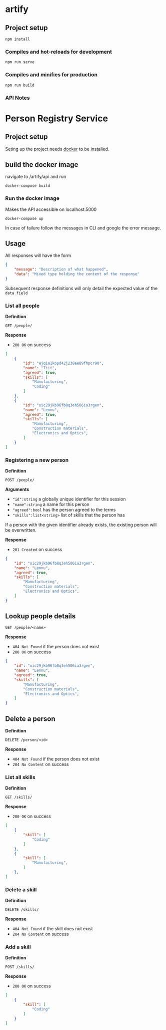 # artify

## Project setup
```
npm install
```

### Compiles and hot-reloads for development
```
npm run serve
```

### Compiles and minifies for production
```
npm run build
```

### API Notes
# Person Registry Service

## Project setup
Seting up the project needs [docker](https://www.docker.com/products/docker-desktop) to be installed.

## build the docker image
navigate to /artify/api and run
```
docker-compose build
```

### Run the docker image
Makes the API accessible on localhost:5000
```
docker-compose up
```
In case of failure follow the messages in CLI and google the error message.

## Usage

All responses will have the form

```json
{
    "message": "Description of what happened",
    "data": "Mixed type holding the content of the response"
}
```

Subsequent response definitions will only detail the expected value of the `data field`

### List all people

**Definition**

`GET /people/`

**Response**

- `200 OK` on success

```json
[
    {
        "id": "ejq1a1kopd42j238ee89fhpcr90",
        "name": "Tiit",
        "agreed": true,
        "skills": [
            "Manufacturing",
            "Coding"
        ]
    },
    {
        "id": "oic29jkb96fb8q3eh506ia3rgen",
        "name": "Lennu",
        "agreed": true,
        "skills": [
            "Manufacturing",
            "Construction materials",
            "Electronics and Optics",
        ]
    }
]
```

### Registering a new person

**Definition**

`POST /people/`

**Arguments**

- `"id":string` a globally unique identifier for this session
- `"name":string` a name for this person
- `"agreed":bool` has the person agreed to the terms
- `"skills":list<string>` list of skills that the person has 

If a person with the given identifier already exists, the existing person will be overwritten.

**Response**

- `201 Created` on success

```json
{
    "id": "oic29jkb96fb8q3eh506ia3rgen",
    "name": "Lennu",
    "agreed": true,
    "skills": [
        "Manufacturing",
        "Construction materials",
        "Electronics and Optics",
    ]
}
```

## Lookup people details

`GET /people/<name>`

**Response**

- `404 Not Found` if the person does not exist
- `200 OK` on success

```json
{
    "id": "oic29jkb96fb8q3eh506ia3rgen",
    "name": "Lennu",
    "agreed": true,
    "skills": [
        "Manufacturing",
        "Construction materials",
        "Electronics and Optics",
    ]
}
```

## Delete a person

**Definition**

`DELETE /person/<id>`

**Response**

- `404 Not Found` if the person does not exist
- `204 No Content` on success

### List all skills

**Definition**

`GET /skills/`

**Response**

- `200 OK` on success

```json
[
    {
        "skill": [
            "Coding"
        ]
    },
    {
        "skill": [
            "Manufacturing",
        ]
    },
]
```
### Delete a skill

**Definition**

`DELETE /skills/`

**Response**

- `404 Not Found` if the skill does not exist
- `204 No Content` on success

### Add a skill

**Definition**

`POST /skills/`

**Response**

- `200 OK` on success

```json
[
    {
        "skill": [
            "Coding"
        ]
    }
]
```

